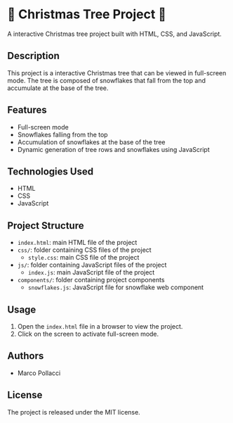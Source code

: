 # 🎄 Christmas Tree Project 🎄

A interactive Christmas tree project built with HTML, CSS, and JavaScript.

## Description

This project is a interactive Christmas tree that can be viewed in full-screen mode. The tree is composed of snowflakes that fall from the top and accumulate at the base of the tree.

## Features

- Full-screen mode
- Snowflakes falling from the top
- Accumulation of snowflakes at the base of the tree
- Dynamic generation of tree rows and snowflakes using JavaScript

## Technologies Used

- HTML
- CSS
- JavaScript

## Project Structure

- `index.html`: main HTML file of the project
- `css/`: folder containing CSS files of the project
  - `style.css`: main CSS file of the project
- `js/`: folder containing JavaScript files of the project
  - `index.js`: main JavaScript file of the project
- `components/`: folder containing project components
  - `snowflakes.js`: JavaScript file for snowflake web component

## Usage

1.  Open the `index.html` file in a browser to view the project.
2.  Click on the screen to activate full-screen mode.

## Authors

- Marco Pollacci

## License

The project is released under the MIT license.

